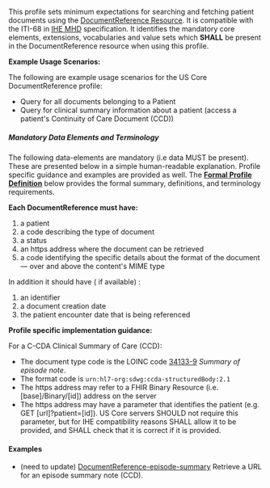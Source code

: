 This profile sets minimum expectations  for searching and fetching patient documents using the [DocumentReference Resource]. It is compatible with the ITI-68 in [IHE MHD] specification.  It identifies the mandatory core elements, extensions, vocabularies and value sets which **SHALL** be present in the DocumentReference resource when using this profile.

**Example Usage Scenarios:**

The following are example usage scenarios for the US Core DocumentReference profile:

-   Query for all documents belonging to a Patient
-   Query for clinical summary information about a patient (access a patient's Continuity of Care Document (CCD))

##### Mandatory Data Elements and Terminology


The following data-elements are mandatory (i.e data MUST be present). These are presented below in a simple human-readable explanation.  Profile specific guidance and examples are provided as well.  The [**Formal Profile Definition**](#profile) below provides the  formal summary, definitions, and  terminology requirements.  

**Each DocumentReference must have:**

1.  a patient
1.  a code describing the type of document
1.  a status
1.  an https address where the document can be retrieved
1.  a code identifying the specific details about the format of the document — over and above the content's MIME type

In addition it should have ( if available) :

1.  an identifier
1.  a document creation date
1.  the patient encounter date that is being referenced


**Profile specific implementation guidance:**

For a C-CDA Clinical Summary of Care (CCD):

-   The document type code is the LOINC code  [34133-9](http://s.details.loinc.org/LOINC/34133-9.html?sections=Comprehensive) *Summary of episode note*.
-   The format code is `urn:hl7-org:sdwg:ccda-structuredBody:2.1`
-   The https address may refer to a FHIR Binary Resource (i.e. [base]/Binary/[id]) address on the server
-   The https address may have a parameter that identifies the patient (e.g. GET [url]?patient=[id]). US Core servers SHOULD not require this parameter, but for IHE compatibility reasons SHALL allow it to be provided, and SHALL check that it is correct if it is provided.

#### Examples

   - (need to update) [DocumentReference-episode-summary](DocumentReference-episode-summary.html) Retrieve a URL for an episode summary note (CCD).

[DocumentReference Resource]: http://hl7.org/fhir/documentreference.html
[IHE MHD]: http://ihe.net/uploadedFiles/Documents/ITI/IHE_ITI_Suppl_MHD.pdf